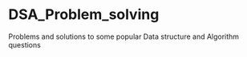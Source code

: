 # DSA_Problem_solving
Problems and solutions to some popular Data structure and Algorithm questions
